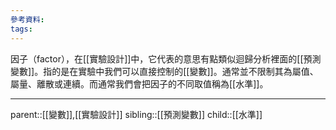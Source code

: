 ```yaml
---
參考資料:
tags:
---
```

因子（factor），在[[實驗設計]]中，它代表的意思有點類似迴歸分析裡面的[[預測變數]]。指的是在實驗中我們可以直接控制的[[變數]]。通常並不限制其為屬值、屬量、離散或連續。而通常我們會把因子的不同取值稱為[[水準]]。
- - -
parent::[[變數]],[[實驗設計]]
sibling::[[預測變數]]
child::[[水準]]